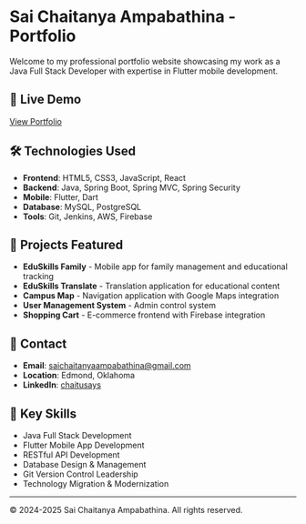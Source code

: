 # Sai Chaitanya Ampabathina - Portfolio

Welcome to my professional portfolio website showcasing my work as a Java Full Stack Developer with expertise in Flutter mobile development.

## 🚀 Live Demo
[View Portfolio](https://chaysays.github.io/portfolio/)

## 🛠️ Technologies Used
- **Frontend**: HTML5, CSS3, JavaScript, React
- **Backend**: Java, Spring Boot, Spring MVC, Spring Security
- **Mobile**: Flutter, Dart
- **Database**: MySQL, PostgreSQL
- **Tools**: Git, Jenkins, AWS, Firebase

## 📱 Projects Featured
- **EduSkills Family** - Mobile app for family management and educational tracking
- **EduSkills Translate** - Translation application for educational content
- **Campus Map** - Navigation application with Google Maps integration
- **User Management System** - Admin control system
- **Shopping Cart** - E-commerce frontend with Firebase integration

## 📧 Contact
- **Email**: saichaitanyaampabathina@gmail.com
- **Location**: Edmond, Oklahoma
- **LinkedIn**: [chaitusays](https://www.linkedin.com/in/chaitusays/)

## 🎯 Key Skills
- Java Full Stack Development
- Flutter Mobile App Development
- RESTful API Development
- Database Design & Management
- Git Version Control Leadership
- Technology Migration & Modernization

---
© 2024-2025 Sai Chaitanya Ampabathina. All rights reserved.

